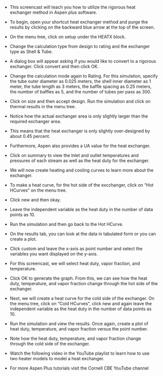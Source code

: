- This screencast will teach you how to utilize the rigorous heat exchanger method in Aspen plus software. 
- To begin, open your shortcut heat exchanger method and purge the results by clicking on the backward blue arrow at the top of the screen. 
- On the menu tree, click on setup under the HEATX block. 
- Change the calculation type from design to rating and the exchanger type as Shell & Tube.
-  A dialog box will appear asking if you would like to convert to a rigorous exchanger. Click convert and then click OK.
-   Change the calculation mode again to Rating. For this simulation, specify the tube outer diameter as 0.025 meters, the shell inner diameter as 1 meter, the tube length as 3 meters, the baffle spacing as 0.25 meters, the number of baffles as 5, and the number of tubes per pass as 300.
-    Click on size and then accept design. Run the simulation and click on thermal results in the menu tree. 
-    Notice how the actual exchanger area is only slightly larger than the required exchanger area. 
-    This means that the heat exchanger is only slightly over-designed by about 0.45 percent. 
-    Furthermore, Aspen also provides a UA value for the heat exchanger. 
-    Click on summary to view the Inlet and outlet temperatures and pressures of each stream as well as the heat duty for the exchanger. 

- We will now create heating and cooling curves to learn more about the exchanger. 
- To make a heat curve, for the hot side of the excchanger, click on “Hot HCurves” on the menu tree. 
- Click new and then okay. 
- Leave the independent variable as the heat duty in the number of data points as 10.
 - Run the simulation and then go back to the Hot HCurve. 
- On the results tab, you can look at the data in tabulated form or you can create a plot.
- Click custom and leave the x-axis as point number and select the variables you want displayed on the y-axis.
- For this screencast, we will select heat duty, vapor fraction, and temperature.
- Click OK to generate the graph. From this, we can see how the heat duty, temperature, and vapor fraction change through the hot side of the exchanger.
- Next, we will create a heat curve for the cold side of the exchanger. On the menu tree, click on “Cold HCurves”, click new and again leave the independent variable as the heat duty in the number of data points as 10.
- Run the simulation and view the results. Once again, create a plot of heat duty, temperature, and vapor fraction versus the point number.
- Note how the heat duty, temperature, and vapor fraction change through the cold side of the exchanger. 

- Watch the following video in the YouTube playlist to learn how to use two heater models to model a heat exchanger. 
- For more Aspen Plus tutorials visit the Cornell CBE YouTube channel
